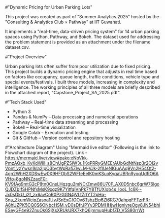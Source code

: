 #"Dynamic Pricing for Urban Parking Lots"

This project was created as part of "Summer Analytics 2025" hosted by the "Consulting & Analytics Club × Pathway" at IIT Guwahati.

It implements a "real-time, data-driven pricing system" for 14 urban parking spaces using Python, Pathway, and Bokeh.
The dataset used for addressing the problem statement is provided as an attachment under the filename dataset.csv.


#"Project Overview"

Urban parking lots often suffer from poor utilization due to fixed pricing.
This project builds a dynamic pricing engine that adjusts in real time based on factors like occupancy, queue length, traffic conditions, vehicle type and special events/festivals.
I built three models, increasing in complexity and intelligence. The working principles of all three models are briefly described in the attached report, "Capstone_Project_SA_2025.pdf".


#"Tech Stack Used"

- Python 3
- Pandas & NumPy – Data processing and numerical operations
- Pathway – Real-time data streaming and processing
- Bokeh – Real-time visualization
- Google Colab – Execution and testing
- Git & GitHub – Version control and repository hosting


#"Architecture Diagram"
Using "Mermaid live editor" (Following is the link to Flowchart diagram of the project).
Link - https://mermaid.live/view#pako:eNpVkk-PmzAQxb_KyKdWIil_s8ChUgPZSlW3u1KqPRRyGMEErAUbGdNtNsp3r2OI2vVpnt_vzYwsn1kla2IpO3bytWpRafiZlwLM-VJk-2fIUeNIGuAAq9Vn2H54Qt2-4gn2WhH2XDSwEw0X9HFObS2WFfeEelK0mKSuoKyqaUBRnRyoqUdRO6AVHo-8goNNZzacF0-KV9fAg9mtG2cP8tn0CnsLHqzgu2mNCrZmw86U70F_AX0D5nbc6grW76lgoQJDZbIfSHPNfxMsK9xgz9K7YitfqIVnPk7Y8TfUXIob4s_IooL_1c6K--Jx0sOkU_i2f_zx6avCoR0PzGGN4jVLtZrIYT2pHq-Sna_ZkumWeipZasoa1UvJSnExGfOOv6TsbzElp6Zl6RG70ahpqFFTzrFR-A8hUZPK5CQ0S6ONbcHSM_vD0sDfrJPYv3PDMHHjwHgnlvreOgy8JN54bhiESeyGF4e92ZnuOk6SjXsXRUkURX7khQ6jmmupHubfZD_V5S80rrWt
